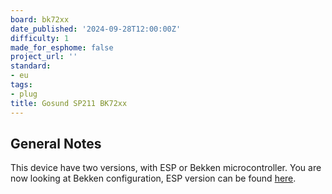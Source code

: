 ```yaml
---
board: bk72xx
date_published: '2024-09-28T12:00:00Z'
difficulty: 1
made_for_esphome: false
project_url: ''
standard:
- eu
tags:
- plug
title: Gosund SP211 BK72xx
---
```


## General Notes

This device have two versions, with ESP or Bekken microcontroller.
You are now looking at Bekken configuration, ESP version can be found [here](./Gosund-SP211).